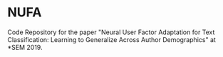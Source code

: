 # NUFA
Code Repository for the paper "Neural User Factor Adaptation for Text Classification: Learning to Generalize Across Author Demographics" at *SEM 2019.

